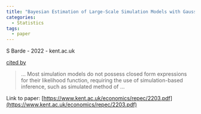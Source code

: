 ```yaml
---
title: "Bayesian Estimation of Large-Scale Simulation Models with Gaussian Process Regression Surrogates"
categories:
  - Statistics
tags:
  - paper
---
```

S Barde - 2022 - kent.ac.uk

[cited by](https://scholar.google.com/scholar?cites=13996944156683755311&as_sdt=5,44&sciodt=0,44&hl=en&num=20)

>… Most simulation models do not possess closed form expressions for their likelihood function, requiring the use of simulation-based inference, such as simulated method of …

Link to paper: [https://www.kent.ac.uk/economics/repec/2203.pdf](https://www.kent.ac.uk/economics/repec/2203.pdf)
